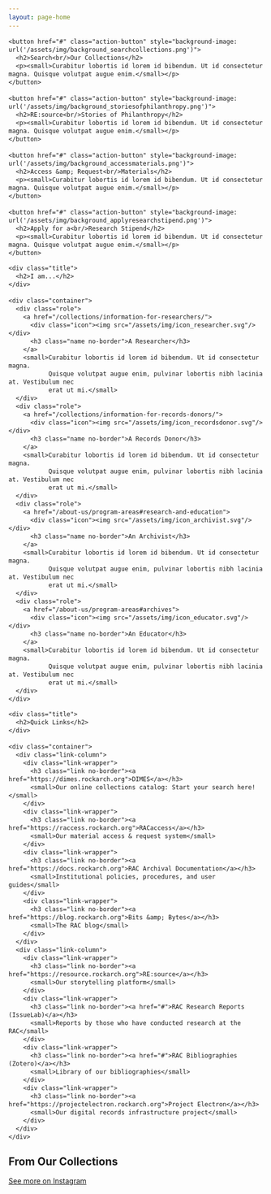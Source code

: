```yaml
---
layout: page-home
---
```


<section class="rac-call-to-action">
  <div class="container">

    <button href="#" class="action-button" style="background-image: url('/assets/img/background_searchcollections.png')">
      <h2>Search<br/>Our Collections</h2>
      <p><small>Curabitur lobortis id lorem id bibendum. Ut id consectetur magna. Quisque volutpat augue enim.</small></p>
    </button>

    <button href="#" class="action-button" style="background-image: url('/assets/img/background_storiesofphilanthropy.png')">
      <h2>RE:source<br/>Stories of Philanthropy</h2>
      <p><small>Curabitur lobortis id lorem id bibendum. Ut id consectetur magna. Quisque volutpat augue enim.</small></p>
    </button>

    <button href="#" class="action-button" style="background-image: url('/assets/img/background_accessmaterials.png')">
      <h2>Access &amp; Request<br/>Materials</h2>
      <p><small>Curabitur lobortis id lorem id bibendum. Ut id consectetur magna. Quisque volutpat augue enim.</small></p>
    </button>

    <button href="#" class="action-button" style="background-image: url('/assets/img/background_applyresearchstipend.png')">
      <h2>Apply for a<br/>Research Stipend</h2>
      <p><small>Curabitur lobortis id lorem id bibendum. Ut id consectetur magna. Quisque volutpat augue enim.</small></p>
    </button>

  </div>
</section>

<section class="rac-roles border-top">
  <div class="container">

    <div class="title">
      <h2>I am...</h2>
    </div>

    <div class="container">
      <div class="role">
        <a href="/collections/information-for-researchers/">
          <div class="icon"><img src="/assets/img/icon_researcher.svg"/></div>
          <h3 class="name no-border">A Researcher</h3>
        </a>
        <small>Curabitur lobortis id lorem id bibendum. Ut id consectetur magna.
               Quisque volutpat augue enim, pulvinar lobortis nibh lacinia at. Vestibulum nec
               erat ut mi.</small>
      </div>
      <div class="role">
        <a href="/collections/information-for-records-donors/">
          <div class="icon"><img src="/assets/img/icon_recordsdonor.svg"/></div>
          <h3 class="name no-border">A Records Donor</h3>
        </a>
        <small>Curabitur lobortis id lorem id bibendum. Ut id consectetur magna.
               Quisque volutpat augue enim, pulvinar lobortis nibh lacinia at. Vestibulum nec
               erat ut mi.</small>
      </div>
      <div class="role">
        <a href="/about-us/program-areas#research-and-education">
          <div class="icon"><img src="/assets/img/icon_archivist.svg"/></div>
          <h3 class="name no-border">An Archivist</h3>
        </a>
        <small>Curabitur lobortis id lorem id bibendum. Ut id consectetur magna.
               Quisque volutpat augue enim, pulvinar lobortis nibh lacinia at. Vestibulum nec
               erat ut mi.</small>
      </div>
      <div class="role">
        <a href="/about-us/program-areas#archives">
          <div class="icon"><img src="/assets/img/icon_educator.svg"/></div>
          <h3 class="name no-border">An Educator</h3>
        </a>
        <small>Curabitur lobortis id lorem id bibendum. Ut id consectetur magna.
               Quisque volutpat augue enim, pulvinar lobortis nibh lacinia at. Vestibulum nec
               erat ut mi.</small>
      </div>
    </div>
  </div>
</section>

<section class="rac-quicklinks border-top">
  <div class="container">

    <div class="title">
      <h2>Quick Links</h2>
    </div>

    <div class="container">
      <div class="link-column">
        <div class="link-wrapper">
          <h3 class="link no-border"><a href="https://dimes.rockarch.org">DIMES</a></h3>
          <small>Our online collections catalog: Start your search here!</small>
        </div>
        <div class="link-wrapper">
          <h3 class="link no-border"><a href="https://raccess.rockarch.org">RACaccess</a></h3>
          <small>Our material access & request system</small>
        </div>
        <div class="link-wrapper">
          <h3 class="link no-border"><a href="https://docs.rockarch.org">RAC Archival Documentation</a></h3>
          <small>Institutional policies, procedures, and user guides</small>
        </div>
        <div class="link-wrapper">
          <h3 class="link no-border"><a href="https://blog.rockarch.org">Bits &amp; Bytes</a></h3>
          <small>The RAC blog</small>
        </div>
      </div>
      <div class="link-column">
        <div class="link-wrapper">
          <h3 class="link no-border"><a href="https://resource.rockarch.org">RE:source</a></h3>
          <small>Our storytelling platform</small>
        </div>
        <div class="link-wrapper">
          <h3 class="link no-border"><a href="#">RAC Research Reports (IssueLab)</a></h3>
          <small>Reports by those who have conducted research at the RAC</small>
        </div>
        <div class="link-wrapper">
          <h3 class="link no-border"><a href="#">RAC Bibliographies (Zotero)</a></h3>
          <small>Library of our bibliographies</small>
        </div>
        <div class="link-wrapper">
          <h3 class="link no-border"><a href="https://projectelectron.rockarch.org">Project Electron</a></h3>
          <small>Our digital records infrastructure project</small>
        </div>
      </div>
    </div>
  </div>
</section>

<section class="rac-instagram">
  <div class="container">
    <h2 class="title no-border">From Our Collections</h2>
    <div class="instagram-posts"></div>
    <a class="light" href="https://www.instagram.com/rockefellerarchivecenter">See more on Instagram</a>
  </div>
</section>
